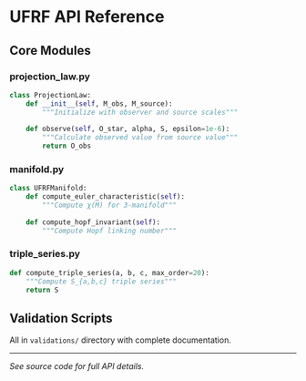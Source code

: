 # UFRF API Reference

## Core Modules

### projection_law.py

```python
class ProjectionLaw:
    def __init__(self, M_obs, M_source):
        """Initialize with observer and source scales"""
    
    def observe(self, O_star, alpha, S, epsilon=1e-6):
        """Calculate observed value from source value"""
        return O_obs
```

### manifold.py

```python
class UFRFManifold:
    def compute_euler_characteristic(self):
        """Compute χ(M) for 3-manifold"""
    
    def compute_hopf_invariant(self):
        """Compute Hopf linking number"""
```

### triple_series.py

```python
def compute_triple_series(a, b, c, max_order=20):
    """Compute S_{a,b,c} triple series"""
    return S
```

## Validation Scripts

All in `validations/` directory with complete documentation.

---
*See source code for full API details.*
